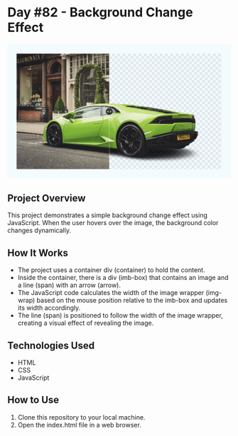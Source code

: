 # Day #82 - Background Change Effect

![Project Screenshot](screenshot.png)

## Project Overview

This project demonstrates a simple background change effect using JavaScript. When the user hovers over the image, the background color changes dynamically.

## How It Works

- The project uses a container div (container) to hold the content.
- Inside the container, there is a div (imb-box) that contains an image and a line (span) with an arrow (arrow).
- The JavaScript code calculates the width of the image wrapper (img-wrap) based on the mouse position relative to the imb-box and updates its width accordingly.
- The line (span) is positioned to follow the width of the image wrapper, creating a visual effect of revealing the image.

## Technologies Used

- HTML
- CSS
- JavaScript

## How to Use

1. Clone this repository to your local machine.
2. Open the index.html file in a web browser.